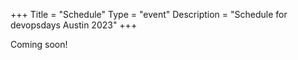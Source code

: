 +++
Title = "Schedule"
Type = "event"
Description = "Schedule for devopsdays Austin 2023"
+++

Coming soon!
